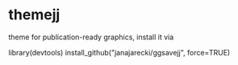 # themejj

theme for publication-ready graphics, install it via

library(devtools)
install_github("janajarecki/ggsavejj", force=TRUE)
